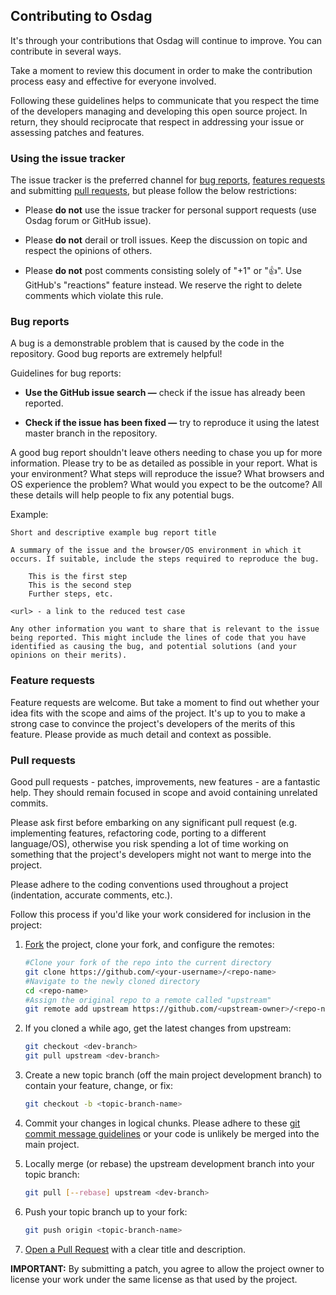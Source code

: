 
## Contributing to Osdag

It's through your contributions that Osdag will continue to improve. You can contribute in several ways.

Take a moment to review this document in order to make the contribution process easy and effective for everyone involved.

Following these guidelines helps to communicate that you respect the time of the developers managing and developing this open source project. In return, they should reciprocate that respect in addressing your issue or assessing patches and features.

### Using the issue tracker

The issue tracker is the preferred channel for <a href= "#bugs">bug reports</a>, <a href= "#feature">features requests</a> and submitting <a href= "#pull">pull requests</a>, but please follow the below restrictions:

   * Please **do not** use the issue tracker for personal support requests (use Osdag forum or GitHub issue).

   * Please **do not** derail or troll issues. Keep the discussion on topic and respect the opinions of others.

   * Please **do not** post comments consisting solely of "+1" or "👍". Use GitHub's "reactions" feature instead. We reserve the right to delete comments which violate this rule.

### <a id="user-content-bugs" class="anchor" href="#bugs" aria-hidden="true"></a> Bug reports


A bug is a demonstrable problem that is caused by the code in the repository. Good bug reports are extremely helpful!

Guidelines for bug reports:

   * **Use the GitHub issue search —** check if the issue has already been reported.

   * **Check if the issue has been fixed —** try to reproduce it using the latest master branch in the repository.

A good bug report shouldn't leave others needing to chase you up for more information. Please try to be as detailed as possible in your report. What is your environment? What steps will reproduce the issue? What browsers and OS experience the problem? What would you expect to be the outcome? All these details will help people to fix any potential bugs.

Example:

    Short and descriptive example bug report title

    A summary of the issue and the browser/OS environment in which it occurs. If suitable, include the steps required to reproduce the bug.

        This is the first step
        This is the second step
        Further steps, etc.

    <url> - a link to the reduced test case

    Any other information you want to share that is relevant to the issue being reported. This might include the lines of code that you have identified as causing the bug, and potential solutions (and your opinions on their merits).

### <a id="user-content-feature" class="anchor" href="#bugs" aria-hidden="true"></a>Feature requests

Feature requests are welcome. But take a moment to find out whether your idea fits with the scope and aims of the project. It's up to you to make a strong case to convince the project's developers of the merits of this feature. Please provide as much detail and context as possible.

### <a id="user-content-pull" class="anchor" href="#bugs" aria-hidden="true"></a>Pull requests

Good pull requests - patches, improvements, new features - are a fantastic help. They should remain focused in scope and avoid containing unrelated commits.

Please ask first before embarking on any significant pull request (e.g. implementing features, refactoring code, porting to a different language/OS), otherwise you risk spending a lot of time working on something that the project's developers might not want to merge into the project.

Please adhere to the coding conventions used throughout a project (indentation, accurate comments, etc.).

Follow this process if you'd like your work considered for inclusion in the project:

   1. <a href= "https://help.github.com/articles/fork-a-repo/">Fork</a> the project, clone your fork, and configure the remotes:
      
       ```bash
       #Clone your fork of the repo into the current directory
       git clone https://github.com/<your-username>/<repo-name>
       #Navigate to the newly cloned directory
       cd <repo-name>
       #Assign the original repo to a remote called "upstream"
       git remote add upstream https://github.com/<upstream-owner>/<repo-name>
       ```
      
   2. If you cloned a while ago, get the latest changes from upstream:
      
       ```bash
       git checkout <dev-branch>
       git pull upstream <dev-branch>
       ```
      
   3. Create a new topic branch (off the main project development branch) to contain your feature, change, or fix:
      
       ```bash
       git checkout -b <topic-branch-name>
       ```
      
   4. Commit your changes in logical chunks. Please adhere to these <a href= "http://tbaggery.com/2008/04/19/a-note-about-git-commit-messages.html">git commit message guidelines</a> or your code is unlikely be merged into the main project.

   5. Locally merge (or rebase) the upstream development branch into your topic branch:
       
       ```bash
       git pull [--rebase] upstream <dev-branch>
       ```
   
   6. Push your topic branch up to your fork:
      
       ```bash
       git push origin <topic-branch-name>
       ```
      
   7. <a href= "https://help.github.com/articles/about-pull-requests/">Open a Pull Request</a> with a clear title and description.

**IMPORTANT:** By submitting a patch, you agree to allow the project owner to license your work under the same license as that used by the project.











